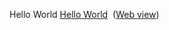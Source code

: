 Hello World
[Hello World](onenote:https://d.docs.live.net/0c24dd5060abaefe/Documents/CUSAT%20S4/Class%20Diary.one#Test&section-id={8DFA621E-54EC-4C84-AD1D-C24F8BE51E14}&page-id={98746550-90F7-41AE-BC30-2FE50DB45326}&object-id={9170BE91-E0F2-4C1F-94D9-1A479AC72B06}&1E)  ([Web view](https://onedrive.live.com/view.aspx?resid=C24DD5060ABAEFE%2126248&id=documents&wd=target%28Class%20Diary.one%7C8DFA621E-54EC-4C84-AD1D-C24F8BE51E14%2FTest%7C98746550-90F7-41AE-BC30-2FE50DB45326%2F%29))